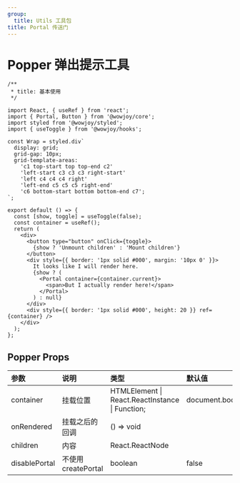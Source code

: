 ```yaml
---
group:
  title: Utils 工具包
title: Portal 传送门
---
```


# Popper 弹出提示工具

```tsx
/**
 * title: 基本使用
 */

import React, { useRef } from 'react';
import { Portal, Button } from '@wowjoy/core';
import styled from '@wowjoy/styled';
import { useToggle } from '@wowjoy/hooks';

const Wrap = styled.div`
  display: grid;
  grid-gap: 10px;
  grid-template-areas:
    'c1 top-start top top-end c2'
    'left-start c3 c3 c3 right-start'
    'left c4 c4 c4 right'
    'left-end c5 c5 c5 right-end'
    'c6 bottom-start bottom bottom-end c7';
`;

export default () => {
  const [show, toggle] = useToggle(false);
  const container = useRef();
  return (
    <div>
      <button type="button" onClick={toggle}>
        {show ? 'Unmount children' : 'Mount children'}
      </button>
      <div style={{ border: '1px solid #000', margin: '10px 0' }}>
        It looks like I will render here.
        {show ? (
          <Portal container={container.current}>
            <span>But I actually render here!</span>
          </Portal>
        ) : null}
      </div>
      <div style={{ border: '1px solid #000', height: 20 }} ref={container} />
    </div>
  );
};
```

## Popper Props

| 参数 | 说明 | 类型 | 默认值 |
| :-- | :-- | :-- | :-- |
| container | 挂载位置 | HTMLElement \| React.ReactInstance \| Function; | document.body |
| onRendered | 挂载之后的回调 | () => void |
| children | 内容 | React.ReactNode |  |
| disablePortal | 不使用 createPortal | boolean | false |
